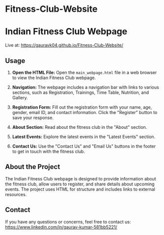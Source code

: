 # Fitness-Club-Website
# Indian Fitness Club Webpage

Live at: https://gauravk04.github.io/Fitness-Club-Website/

## Usage

1. **Open the HTML File:** Open the `main_webpage.html` file in a web browser to view the Indian Fitness Club webpage.

2. **Navigation:** The webpage includes a navigation bar with links to various sections, such as Registration, Trainings, Time Table, Nutrition, and Gallery.

3. **Registration Form:** Fill out the registration form with your name, age, gender, email ID, and contact information. Click the "Register" button to save your response.

4. **About Section:** Read about the fitness club in the "About" section.

5. **Latest Events:** Explore the latest events in the "Latest Events" section.

6. **Contact Us:** Use the "Contact Us" and "Email Us" buttons in the footer to get in touch with the fitness club.

## About the Project

The Indian Fitness Club webpage is designed to provide information about the fitness club, allow users to register, and share details about upcoming events. The project uses HTML for structure and includes links to external resources.

## Contact

If you have any questions or concerns, feel free to contact us:
https://www.linkedin.com/in/gaurav-kumar-581bb5221/
